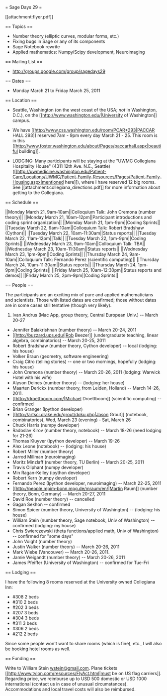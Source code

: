 = Sage Days 29 =

  [[attachment:flyer.pdf]]

== Topics ==

 * Number theory (elliptic curves, modular forms, etc.)
 * Fixing bugs in Sage or any of its components
 * Sage Notebook rewrite
 * Applied mathematics: Numpy/Scipy development, Neuroimaging

== Mailing List ==

 * http://groups.google.com/group/sagedays29

== Dates ==

 * Monday March 21 to Friday March 25, 2011

== Location ==

 * Seattle, Washington (on the west coast of the USA; *not* in Washington, D.C.), on the [[http://www.washington.edu/|University of Washington]] campus.

 * We have [[http://www.css.washington.edu/room/PCAR+293|PACCAR HALL 293]] reserved 7am - 9pm every day March 21 - 25.  This room is in this [[http://www.foster.washington.edu/about/Pages/paccarhall.aspx|beautiful building]].

 * LODGING: Many participants will be staying at the "UWMC Collegiana Hospitality House" (4311 12th Ave. N.E., Seattle)  ([[http://uwmedicine.washington.edu/Patient-Care/Locations/UWMC/Patient-Family-Resources/Pages/Patient-Family-Housing.aspx|mentioned here]]), where I have reserved 12 big rooms.  See [[attachment:collegiana_directions.pdf]] for more information about getting to the Collegiana.

== Schedule ==

||Monday March 21, 9am-10am||Colloquium Talk: John Cremona (number theory)||
||Monday March 21, 10am-12pm||Participant introductions and coding sprint organization||
||Monday March 21, 1pm-9pm||Coding Sprints||
||Tuesday March 22, 9am-10am||Colloquium Talk: Robert Bradshaw (Cython)||
||Tuesday March 22, 10am-11:30am||Status reports||
||Tuesday March 22, 11am-12pm||Talk||
||Tuesday March 22, 1pm-9pm||Coding Sprints||
||Wednesday March 23, 9am-10am||Colloquium Talk: TBA||
||Wednesday March 23, 10am-11:30am||Status reports||
||Wednesday March 23, 1pm-9pm||Coding Sprints||
||Thursday March 24, 9am-10am||Colloquium Talk: Fernando Perez (scientific computing)||
||Thursday March 24, 10am-11:30am||Status reports||
||Thursday March 24, 1pm-9pm||Coding Sprints||
||Friday March 25, 10am-12:30pm||Status reports and demos||
||Friday March 25, 2pm-9pm||Coding Sprints||


== People ==

The participants are an exciting mix of pure and applied mathematicians and scientists.  Those with listed dates are confirmed; those without dates are in some cases still tentative (though very likely). 

 1. Ivan Andrus (Mac App, group theory, Central European Univ.) -- March 20-27
 * Jennifer Balakrishnan (number theory) -- March 20-24, 2011
 * [[http://buzzard.ups.edu/|Rob Beezer]] (undergraduate teaching, linear algebra, combinatorics) -- March 20-25, 2011
 * Robert Bradshaw (number theory, Cython developer) -- local (lodging: his house)
 * Volker Braun (geometry, software engineering)
 * Craig Citro (telling stories) -- one or two mornings, hopefully (lodging: his house)
 * John Cremona (number theory) -- March 20-26, 2011 (lodging: Warwick Hotel with his wife)
 * Alyson Deines (number theory) -- (lodging: her house)
 * Maarten Derickx (number theory, from Leiden, Holland) -- March 14-26, 2011. 
 * [[http://droettboom.com/|Michael Droettboom]] (scientific computing) -- confirmed
 * Brian Granger (Ipython developer)
 * [[http://artsci.drake.edu/grout/doku.php|Jason Grout]] (notebook, combinatorics), Wed, March 23 (evening) - Sat, March 26
 * Chuck Harris  (numpy developer)
 * Radoslav Kirov (number theory, notebook) -- March 18-26 (need lodging for 21-26)
 * Thomas Kluyver (Ipython developer) -- March 19-26
 * Alex Leone (notebook) -- (lodging: his house)
 * Robert Miller (number theory)
 * Jarrod Millman (neuroimaging)
 * Moritz Minzlaff (number theory, TU Berlin) -- March 20-25, 2011
 * Travis Oliphant (numpy developer)
 * Min Ragan-Kelley (ipython developer)
 * Robert Kern  (numpy developer)
 * Fernando Perez (Ipython developer, neuroimaging) -- March 22-25, 2011
 * [[http://people.mpim-bonn.mpg.de/mraum/en/|Martin Raum]] (number theory, Bonn, Germany) -- March 20-27, 2011
 * David Roe (number theory) -- cancelled 
 * Gagan Sekhon -- confirmed
 * Simon Spicer (number theory, University of Washington) -- (lodging: his house)
 * William Stein (number theory, Sage notebook, Univ of Washington) -- confirmed (lodging: my house)
 * Chris Swierczewski (theta functions/applied math, Univ of Washington) -- confirmed for "some days"
 * John Voight (number theory)
 * Justin Walker (number theory) -- March 20-26, 2011
 * Mark Wiebe (Vancouver) -- March 20-26, 2011.
 * Jamie Weigandt (number theory) -- March 20-26, 2011
 * James Pfeiffer (University of Washington) -- confirmed for Tue-Fri

== Lodging ==

I have the following 8 rooms reserved at the University owned Collegiana Inn:

 * #308 2 beds
 * #310 2 beds
 * #202 3 beds
 * #207 3 beds
 * #304 3 beds
 * #311 3 beds
 * #306 2 beds
 * #212 2 beds

Since some people won't want to share rooms (which is fine), etc., I will also be booking hotel rooms as well.  

== Funding ==
 
 Write to William Stein wstein@gmail.com.   Plane tickets [[http://www.tvlon.com/resources/FlyAct.html|must be on US flag carriers]].  Regarding price, we reimburse up to USD 500 domestic or USD 1000 international (contact us in case of unusual circumstances).  Accommodations and local travel costs will also be reimbursed.
